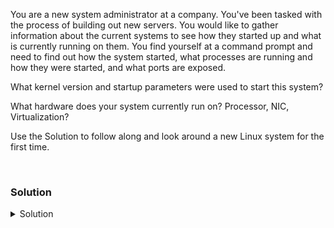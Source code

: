 You are a new system administrator at a company. You've been tasked with the process of building out new servers. You would like to gather information about the current systems to see how they started up and what is currently running on them. You find yourself at a command prompt and need to find out how the system started, what processes are running and how they were started, and what ports are exposed.

What kernel version and startup parameters were used to start this system?

What hardware does your system currently run on? Processor, NIC, Virtualization?

Use the Solution to follow along and look around a new Linux system for the first time.

<br>

### Solution
<details>
<summary>Solution</summary>
First we check what version of Linux we're on and kernel

```plain
cat /etc/*release
uname -r
```{{exec}}

We may want to know how the system was called by it's bootloader (Grub)

```plain
cat /proc/cmdline
```{{exec}}

Alternatively we may want to look at the startup inside of dmesg.

```plain
dmesg | head -15
```{{exec}}

Now we may want to check if the system is virtualized, what hardware it has for the NIC and also loaded kernel modules around the networking.

```plain
virt-what
```{{exec}}

Are you on a virtualized system? How can you tell?

What do these commands show?

```plain
dmidecode | grep -iE "virt|prod"
```{{exec}}

What do you see when you just use dmidecode? 

Anything interesting?

What might you capture from these commands that will help you in building out a new Linux system?

</details>